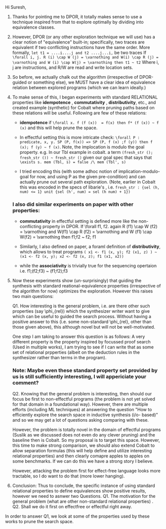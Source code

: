 
Hi  Suresh,
1. Thanks for pointing me to DPOR, it totally makes sense to use a technique inspired from that to explore optimally by dividing into equivalence classes.

2. However, DPOR (or any other exploration technique we will use) has a clear notion of "equivalence" built-in; 
specifically, two traces are equivalent if two conflicting instructions
have the same order. More formally, ``` let t1 = ....i....j and t2 ....j...i, ``` be two traces
If ``` \forall i, j. R (i) \cap W (j) = \varnothing and W(i) \cap R (j) = \varnothing and W (i) \cap W(j) = \varnothing then t1 ~ t2 ``` 
Where i, j are instructions, and R/W are read and write location sets.

3. So before, we actually chalk out the algorithm (irrespective of DPOR-guided or something else),
 we MUST have a clear idea of equivalence relation between explored programs (which we can learn ideally.)

4. To make sense of this, I began experiments with standard RELATIONAL properties like __idempotence__ , __commutativity__ , __distributivity__, etc., 
and created example (synthetic) for Cobalt where pruning paths 
based on these relations will be useful. Following are few of these relations:

   -  __idempotence__ if ``` \forall x. f (f (x))  = f(x) then f* (f (x)) ~ f (x) ``` and this will help prune the space.
   
   - In effectful setting this is more intricate check: ``` \forall P : predicate, x, y. SP (P, f(x)) => SP (P, f (x) ;f (y)) then f (x); f (y) ~ f (x) ```. 
   Note, the implocation is modulo the goal property.
     e.g. In our Tbl example in cobalt. a term ``` (fresh_str (); fresh_str ()) ~ fresh_str () ``` 
     given our goal spec that says that ``` \exists s. mem (Tbl, s) = false /\ mem (Tbl', s) ```
   
   - I tried encoding this (with some adhoc notion of implication-modulo-goal for now, and using P as the given pre-condition) and can actually prune out several path exploration. 
   (Note, earlier in Cobalt this was encoded in the specs of libarie's , i.e. ``` fresh_str : {sel (h, num) <= 1} unit {sel (h', num) = sel (h num) + 1}) ``` 

    ### I also did similar experiments on paper with other properties:

   -  __commutativity__  in effectful setting is defined more like the non-conflicting property in DPOR. 
   If \forall f1, f2. again R (f1) \cap W (f2) = \varnothing and W(f1) \cap R (f2) = \varnothing and W (f1) \cap W(f2) = \varnothing then f1;f2 ~ f2; f1 

   - Similarly, I also defined on paper, a foraml definition of __distributivity__, which allows to treat programs 
    ``` ( x1 <- f1 (x, y); f2 (x1, z) ) ~ (x1 <- f2 (x, y); x2 <- f2 (x, z); f1 (x1, x2)) ```
   
   - while the __associativity__ is trivially true for the sequencing opertaion i.e. f1;(f2;f3) ~ (f1;f2);f3


 5. Now these experiments show (un-surprisingly) that guiding the synthesis with standard reational-equivalence properties (irrespective of the algorithm for now) optimizes the 
    exploration. However this raises two main questions:
    
    Q1. How interesting is the general problem, i.e. are there other such properties (say \phi_{rel}) which the synthesizer writer want to give which can be useful to guided
    the search process. Without having a positive answer to this (i.e. some non-standard \phi_{rel}, other than those given above), this although novel but will not be 
    well-motivated. 

    One step I am taking to answer this question is as follows: A very different property is the property inspired by focussed proof search (Used in multiple works), I am trying 
    to see if I can write that as some set of relational prpperties (albeit on the deduction rules in the synthesizer rather than terms in the program).


    ### Note: Maybe even these standard property set provided by us is still sufficiently interesting, I will appericiate your comment?

    Q2. Knowing that the general problem is interesting, then should our focus be first to non-effectful programs (the problem is not yet solved for that domain in a foundational way).
       However, there are multiple efforts (including ML techniques) at answering the question 
       "How to efficiently explore the search space in inductive synthesis (i/o- based)" and so we may get a lot of questions asking comparing with these.



       However, the problem is totally novel in the domain of effectful programs (Suslik as we discussed does not even do any clever pruning) and the baseline then is Cobalt.
       So my proposal is to target this space. However, this time to make strong comparison, 
       we should also extend Cobalt to allow separation formulas (this will help define and utilize interesting relational properties) and then clearly comapre apples to apples on some 
       benchmarks. If we can do this we have a strong story I believe. 

       However, attacking the problem first for effect-free language looks more tractable, so I do want to do that (more lower hanging).
 

  6. Conclusion: Thus to conclude, the specific instance of using standard relational properties to define equivalences show positive results, however we need to asnwer two Questions.
  Q1. The motivation for the general problem (what are other non-standard relational properties) . Q2. Shall we do it first on effectfree or effectful right away.
        

In order to answer Q1, we look at some of  the properties used by these works to prune the search space.       